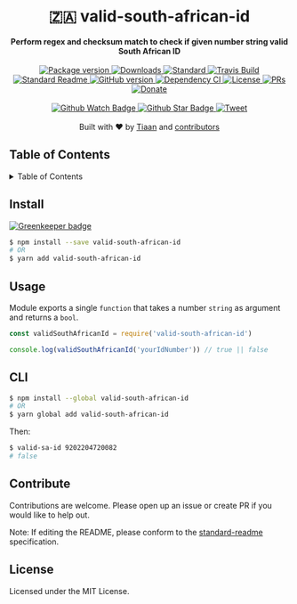 <h1 align="center">🇿🇦 valid-south-african-id</h1>
<div align="center">
  <strong>Perform regex and checksum match to check if given number string valid South African ID</strong>
</div>
<br>
<div align="center">
  <a href="https://npmjs.org/package/valid-south-african-id">
    <img src="https://img.shields.io/npm/v/valid-south-african-id.svg?style=flat-square" alt="Package version" />
  </a>
  <a href="https://npmjs.org/package/valid-south-african-id">
  <img src="https://img.shields.io/npm/dm/valid-south-african-id.svg?style=flat-square" alt="Downloads" />
  </a>
  <a href="https://github.com/feross/standard">
    <img src="https://img.shields.io/badge/code%20style-standard-brightgreen.svg?style=flat-square" alt="Standard" />
  </a>
  <a href="https://travis-ci.org/tiaanduplessis/valid-south-african-id">
    <img src="https://img.shields.io/travis/tiaanduplessis/valid-south-african-id.svg?style=flat-square" alt="Travis Build" />
  </a>
  <a href="https://github.com/RichardLitt/standard-readme)">
    <img src="https://img.shields.io/badge/standard--readme-OK-green.svg?style=flat-square" alt="Standard Readme" />
  </a>
  <a href="https://badge.fury.io/gh/tiaanduplessis%2Fvalid-south-african-id">
    <img src="https://badge.fury.io/gh/tiaanduplessis%2Fvalid-south-african-id.svg?style=flat-square" alt="GitHub version" />
  </a>
  <a href="https://dependencyci.com/github/tiaanduplessis/valid-south-african-id">
    <img src="https://dependencyci.com/github/tiaanduplessis/valid-south-african-id/badge?style=flat-square" alt="Dependency CI" />
  </a>
  <a href="https://github.com/tiaanduplessis/valid-south-african-id/blob/master/LICENSE">
    <img src="https://img.shields.io/npm/l/valid-south-african-id.svg?style=flat-square" alt="License" />
  </a>
  <a href="http://makeapullrequest.com">
    <img src="https://img.shields.io/badge/PRs-welcome-brightgreen.svg?style=flat-square" alt="PRs" />
  </a>
  <a href="https://www.paypal.me/tiaanduplessis/1">
    <img src="https://img.shields.io/badge/$-support-green.svg?style=flat-square" alt="Donate" />
  </a>
</div>
<br>
<div align="center">
  <a href="https://github.com/tiaanduplessis/valid-south-african-id/watchers">
    <img src="https://img.shields.io/github/watchers/tiaanduplessis/valid-south-african-id.svg?style=social" alt="Github Watch Badge" />
  </a>
  <a href="https://github.com/tiaanduplessis/valid-south-african-id/stargazers">
    <img src="https://img.shields.io/github/stars/tiaanduplessis/valid-south-african-id.svg?style=social" alt="Github Star Badge" />
  </a>
  <a href="https://twitter.com/intent/tweet?text=Check%20out%20valid-south-african-id!%20https://github.com/tiaanduplessis/valid-south-african-id%20%F0%9F%91%8D">
    <img src="https://img.shields.io/twitter/url/https/github.com/tiaanduplessis/valid-south-african-id.svg?style=social" alt="Tweet" />
  </a>
</div>
<br>
<div align="center">
  Built with ❤︎ by <a href="tiaan.beer">Tiaan</a> and <a href="https://github.com/tiaanduplessis/valid-south-african-id/graphs/contributors">contributors</a>
</div>

<h2>Table of Contents</h2>
<details>
  <summary>Table of Contents</summary>
  <li><a href="#install">Install</a></li>
  <li><a href="#usage">Usage</a></li>
  <li><a href="#cli">CLI</a></li>
  <li><a href="#contribute">Contribute</a></li>
  <li><a href="#license">License</a></li>
</details>

## Install

[![Greenkeeper badge](https://badges.greenkeeper.io/tiaanduplessis/valid-south-african-id.svg)](https://greenkeeper.io/)

```sh
$ npm install --save valid-south-african-id
# OR
$ yarn add valid-south-african-id
```

## Usage

Module exports a single `function` that takes a number `string` as argument and returns a `bool`.

```js
const validSouthAfricanId = require('valid-south-african-id')

console.log(validSouthAfricanId('yourIdNumber')) // true || false

```

## CLI

```sh
$ npm install --global valid-south-african-id
# OR
$ yarn global add valid-south-african-id
```

Then:

```sh
$ valid-sa-id 9202204720082
# false
```

## Contribute

Contributions are welcome. Please open up an issue or create PR if you would like to help out.

Note: If editing the README, please conform to the [standard-readme](https://github.com/RichardLitt/standard-readme) specification.

## License

Licensed under the MIT License.
